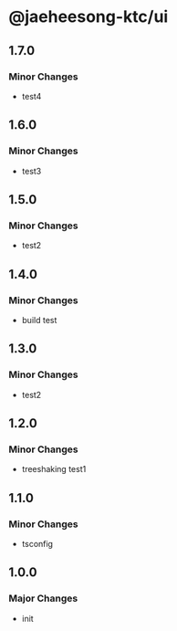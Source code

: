 # @jaeheesong-ktc/ui

## 1.7.0

### Minor Changes

- test4

## 1.6.0

### Minor Changes

- test3

## 1.5.0

### Minor Changes

- test2

## 1.4.0

### Minor Changes

- build test

## 1.3.0

### Minor Changes

- test2

## 1.2.0

### Minor Changes

- treeshaking test1

## 1.1.0

### Minor Changes

- tsconfig

## 1.0.0

### Major Changes

- init
